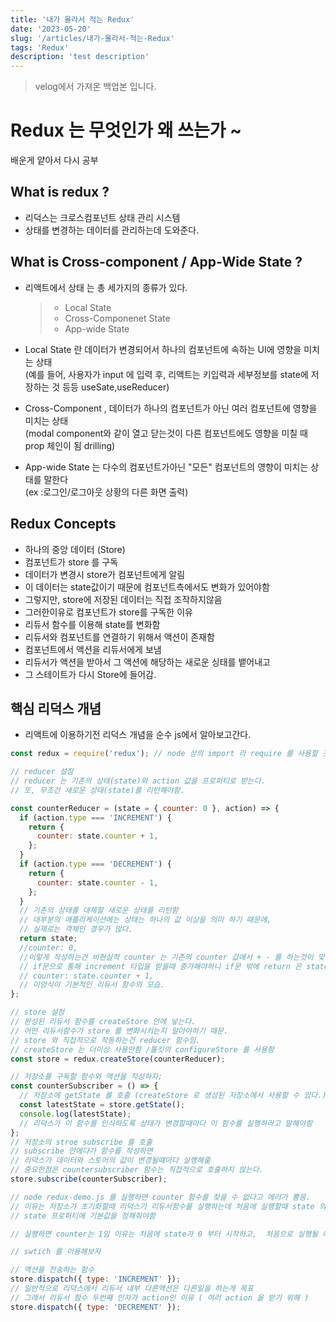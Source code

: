 ```yaml
---
title: '내가 몰라서 적는 Redux'
date: '2023-05-20'
slug: '/articles/내가-몰라서-적는-Redux'
tags: 'Redux'
description: 'test description'
---
```


> velog에서 가져온 백업본 입니다.

# Redux 는 무엇인가 왜 쓰는가 ~

배운게 얕아서 다시 공부

## What is redux ?

- 리덕스는 크로스컴포넌트 상태 관리 시스템
- 상태를 변경하는 데이터를 관리하는데 도와준다.

## What is Cross-component / App-Wide State ?

- 리액트에서 상태 는 총 세가지의 종류가 있다.

  > - Local State
  > - Cross-Componenet State
  > - App-wide State

- Local State 란 데이터가 변경되어서 하나의 컴포넌트에 속하는 UI에 영향을 미치는 상태  
  (예를 들어, 사용자가 input 에 입력 후, 리액트는 키입력과 세부정보를 state에 저장하는 것 등등 useSate,useReducer)
- Cross-Component , 데이터가 하나의 컴포넌트가 아닌 여러 컴포넌트에 영향을 미치는 상태  
  (modal component와 같이 열고 닫는것이 다른 컴포넌트에도 영향을 미칠 때 prop 체인이 됨 drilling)
- App-wide State 는 다수의 컴포넌트가아닌 "모든" 컴포넌트의 영향이 미치는 상태를 말한다  
  (ex :로그인/로그아웃 상황의 다른 화면 출력)

## Redux Concepts

- 하나의 중앙 데이터 (Store)
- 컴포넌트가 store 를 구독
- 데이터가 변경시 store가 컴포넌트에게 알림
- 이 데이터는 state값이기 때문에 컴포넌트측에서도 변화가 있어야함
- 그렇지만, store에 저장된 데이터는 직접 조작하지않음
- 그러한이유로 컴포넌트가 store를 구독한 이유
- 리듀서 함수를 이용해 state를 변화함
- 리듀서와 컴포넌트를 연결하기 위해서 액션이 존재함
- 컴포넌트에서 액션을 리듀서에게 보냄
- 리듀서가 액션을 받아서 그 액션에 해당하는 새로운 싱태를 뱉어내고
- 그 스테이트가 다시 Store에 들어감.

## 핵심 리덕스 개념

- 리액트에 이용하기전 리덕스 개념을 순수 js에서 알아보고간다.

```js
const redux = require('redux'); // node 상의 import 라 require 를 사용할 것

// reducer 설정
// reducer 는 기존의 상태(state)와 action 값을 프로퍼티로 받는다.
// 또, 무조건 새로운 상태(state)를 리턴해야함.

const counterReducer = (state = { counter: 0 }, action) => {
  if (action.type === 'INCREMENT') {
    return {
      counter: state.counter + 1,
    };
  }
  if (action.type === 'DECREMENT') {
    return {
      counter: state.counter - 1,
    };
  }
  // 기존의 상태를 대체할 새로운 상태를 리턴함
  // 대부분의 애플리케이션에는 상태는 하나의 값 이상을 의미 하기 때문에,
  // 실제로는 객체인 경우가 많다.
  return state;
  //counter: 0,
  //이렇게 작성하는건 비현실적 counter 는 기존의 counter 값에서 + - 를 하는것이 맞다.
  // if문으로 통해 increment 타입을 받을때 증가해야하니 if문 밖에 return 은 state를 반환해야함
  // counter: state.counter + 1,
  // 이양식이 기본적인 리듀서 함수의 모습.
};

// store 설정
// 완성된 리듀서 함수를 createStore 안에 넣는다.
// 어떤 리듀서함수가 store 를 변화시키는지 알아야하기 때문.
// store 와 직접적으로 작동하는건 reducer 함수임.
// createStore 는 더이상 사용안함 /툴킷의 configureStore 를 사용함
const store = redux.createStore(counterReducer);

// 저장소를 구독할 함수와 액션을 작성하자;
const counterSubscriber = () => {
  // 저장소에 getState 를 호출 (createStore 로 생성된 저장소에서 사용할 수 있다.)
  const latestState = store.getState();
  console.log(latestState);
  // 리덕스가 이 함수를 인식하도록 상태가 변경할때마다 이 함수를 실행하라고 말해야함
};
// 저장소의 stroe subscribe 를 호출
// subscribe 안에다가 함수를 작성하면
// 리덕스가 데이터와 스토어의 값이 변경될떄마다 실행해줆
// 중요한점은 countersubscriber 함수는 직접적으로 호출하지 않는다.
store.subscribe(counterSubscriber);

// node redux-demo.js 를 실행하면 counter 함수를 찾을 수 없다고 에러가 뿜음.
// 이유는 저장소가 초기화할때 리덕스가 리듀서함수를 실행하는데 처음에 실행할때 state 의 초기값이 없어서 에러가 뿜음
// state 프로퍼티에 기본값을 정해줘야함

// 실행하면 counter는 1임 이유는 처음에 state가 0 부터 시작하고,  처음으로 실행될 때 1이 증가함.

// swtich 를 이용해보자

// 액션을 전송하는 함수
store.dispatch({ type: 'INCREMENT' });
// 일반적으로 리덕스에서 리듀서 내부 다른액션은 다른일을 하는게 목표
// 그래서 리듀서 함수 두번째 인자가 action인 이유 ( 여러 action 을 받기 위해 )
store.dispatch({ type: 'DECREMENT' });
```

